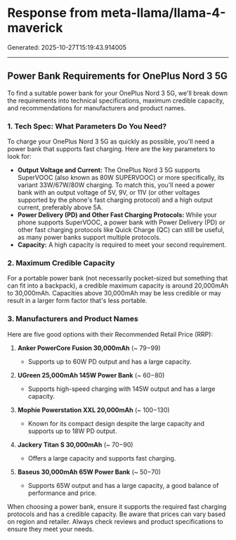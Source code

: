 # Response from meta-llama/llama-4-maverick

Generated: 2025-10-27T15:19:43.914005

---

## Power Bank Requirements for OnePlus Nord 3 5G

To find a suitable power bank for your OnePlus Nord 3 5G, we'll break down the requirements into technical specifications, maximum credible capacity, and recommendations for manufacturers and product names.

### 1. Tech Spec: What Parameters Do You Need?

To charge your OnePlus Nord 3 5G as quickly as possible, you'll need a power bank that supports fast charging. Here are the key parameters to look for:

* **Output Voltage and Current:** The OnePlus Nord 3 5G supports SuperVOOC (also known as 80W SUPERVOOC) or more specifically, its variant 33W/67W/80W charging. To match this, you'll need a power bank with an output voltage of 5V, 9V, or 11V (or other voltages supported by the phone's fast charging protocol) and a high output current, preferably above 5A.
* **Power Delivery (PD) and Other Fast Charging Protocols:** While your phone supports SuperVOOC, a power bank with Power Delivery (PD) or other fast charging protocols like Quick Charge (QC) can still be useful, as many power banks support multiple protocols.
* **Capacity:** A high capacity is required to meet your second requirement.

### 2. Maximum Credible Capacity

For a portable power bank (not necessarily pocket-sized but something that can fit into a backpack), a credible maximum capacity is around 20,000mAh to 30,000mAh. Capacities above 30,000mAh may be less credible or may result in a larger form factor that's less portable.

### 3. Manufacturers and Product Names

Here are five good options with their Recommended Retail Price (RRP):

1. **Anker PowerCore Fusion 30,000mAh** (~ $79-$99)
   - Supports up to 60W PD output and has a large capacity.

2. **UGreen 25,000mAh 145W Power Bank** (~ $60-$80)
   - Supports high-speed charging with 145W output and has a large capacity.

3. **Mophie Powerstation XXL 20,000mAh** (~ $100-$130)
   - Known for its compact design despite the large capacity and supports up to 18W PD output.

4. **Jackery Titan S 30,000mAh** (~ $70-$90)
   - Offers a large capacity and supports fast charging.

5. **Baseus 30,000mAh 65W Power Bank** (~ $50-$70)
   - Supports 65W output and has a large capacity, a good balance of performance and price.

When choosing a power bank, ensure it supports the required fast charging protocols and has a credible capacity. Be aware that prices can vary based on region and retailer. Always check reviews and product specifications to ensure they meet your needs.